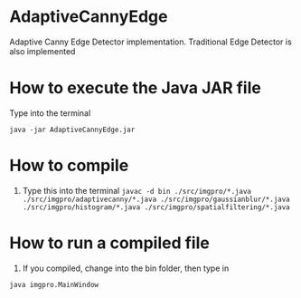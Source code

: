# AdaptiveCannyEdge
Adaptive Canny Edge Detector implementation. Traditional Edge Detector is also implemented

# How to execute the Java JAR file
Type into the terminal
```
java -jar AdaptiveCannyEdge.jar
```

# How to compile
1. Type this into the terminal
`javac -d bin ./src/imgpro/*.java ./src/imgpro/adaptivecanny/*.java ./src/imgpro/gaussianblur/*.java ./src/imgpro/histogram/*.java ./src/imgpro/spatialfiltering/*.java `

# How to run a compiled file
1. If you compiled, change into the bin folder, then type in
```
java imgpro.MainWindow
```